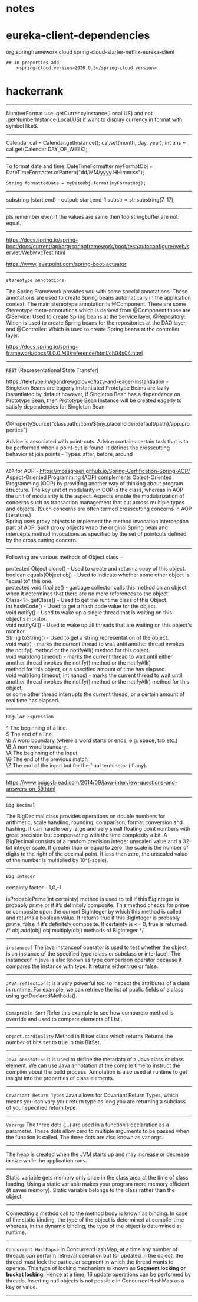 # notes
# eureka-client-dependencies
 <dependency>
      <groupId>org.springframework.cloud</groupId>
      <artifactId>spring-cloud-starter-netflix-eureka-client</artifactId>
    </dependency>
    
    ## in properties add
        <spring-cloud.version>2020.0.3</spring-cloud.version>

# hackerrank
___________________________________________________________________________________________________________
NumberFormat use .getCurrencyInstance(Local.US) and not 
                 .getNumberInstance(Local.US) if want to display currency in format with symbol like$.
___________________________________________________________________________________________________________

Calendar cal = Calendar.getInstance();
        cal.set(month, day, year);
        int ans = cal.get(Calendar.DAY_OF_WEEK);
________________________________________________________________________________________________________________
To format date and time:
DateTimeFormatter myFormatObj = DateTimeFormatter.ofPattern("dd/MM/yyyy HH:mm:ss");  
    
    String formattedDate = myDateObj.format(myFormatObj); 
________________________________________________________________________________________________________________________________________________________________________

substring (start,end) - output: start,end-1
 substr = str.substring(7, 17);
_________________________________________________________________________________________________________________________________________________________________________
pls remember even if the values are same then too stringbuffer are not equal.
_________________________________________________________________________________________________________________________________________________________________________
https://docs.spring.io/spring-boot/docs/current/api/org/springframework/boot/test/autoconfigure/web/servlet/WebMvcTest.html

https://www.javatpoint.com/spring-boot-actuator
_________________________________________________________________________________________________________________________________________________________________________
`stereotype annotations`

The Spring Framework provides you with some special annotations. These annotations are used to create Spring beans automatically in the application context. 
The main stereotype annotation is @Component.
There are some Stereotype meta-annotations which is derived from @Component those are
@Service: Used to create Spring beans at the Service layer,
@Repository: Which is used to create Spring beans for the repositories at the DAO layer, and
@Controller: Which is used to create Spring beans at the controller layer.

https://docs.spring.io/spring-framework/docs/3.0.0.M3/reference/html/ch04s04.html
_________________________________________________________________________________________________________________________________________________________________________
`REST` (Representational State Transfer)
 
https://teletype.in/@andrewgolovko/lazy-and-eager-instantiation - 
Singleton Beans are eagerly instantiated
Prototype Beans are lazily instantiated by default however, if Singleton Bean has a dependency on Prototype Bean, 
then Prototype Bean Instance will be created eagerly to satisfy dependencies for Singleton Bean
_______________________________________________________________________________________________________________________________________________________________																	
@PropertySource("classpath:/com/${my.placeholder:default/path}/app.properties")

Advice is associated with point-cuts.
Advice contains certain task that is to be performed when a point-cut is found. 
It defines the crosscutting behavior at join points - Types: after, before, around
________________________________________________________________________________________________________________________________________________________________
`AOP`
for AOP - https://mossgreen.github.io/Spring-Certification-Spring-AOP/
Aspect-Oriented Programming (AOP) complements Object-Oriented Programming (OOP) by providing another way of thinking about program structure. The key unit of modularity in OOP is the class, whereas in AOP the unit of modularity is the aspect. Aspects enable the modularization of concerns such as transaction management that cut across multiple types and objects. (Such concerns are often termed crosscutting concerns in AOP literature.)<br/>
Spring uses proxy objects to implement the method invocation interception part of AOP. 
Such proxy objects wrap the original Spring bean and intercepts method invocations as 
specified by the set of pointcuts defined by the cross cutting concern.
_________________________________________________________________________________________________________________________________________________________________
Following are various methods of Object class −

protected Object clone() - Used to create and return a copy of this object. <br />
boolean equals(Object obj) - Used to indicate whether some other object is "equal to" this one. <br />
protected void finalize() - garbage collector calls this method on an object when it determines that there are no more references to the object. <br />
Class<?> getClass() - Used to get the runtime class of this Object. <br />
int hashCode() - Used to get a hash code value for the object. <br />
void notify() - Used to wake up a single thread that is waiting on this object's monitor. <br />
void notifyAll() - Used to wake up all threads that are waiting on this object's monitor. <br />
String toString() - Used to get a string representation of the object. <br />
void wait() - marks the current thread to wait until another thread invokes the notify() method or the notifyAll() method for this object. <br />
void wait(long timeout) - marks the current thread to wait until either another thread invokes the notify() method or the notifyAll()<br />
                          method for this object, or a specified amount of time has elapsed. <br />
void wait(long timeout, int nanos) - marks the current thread to wait until another thread invokes the notify() method or the notifyAll() method for this object, <br />
                                     or some other thread interrupts the current thread, or a certain amount of real time has elapsed. <br />
_________________________________________________________________________________________________________________________________________________________________________________
`Regular Expression`

^	The beginning of a line. <br/>
$	The end of a line. <br/>
\b	A word boundary (where a word starts or ends, e.g. space, tab etc.) <br />
\B	A non-word boundary. <br/>
\A	The beginning of the input. <br/>
\G	The end of the previous match <br/>
\Z	The end of the input but for the final terminator (if any). <br/>
_________________________________________________________________________________________________________________________________________________________________
https://www.buggybread.com/2014/09/java-interview-questions-and-answers-on_59.html
________________________________________________________________________________________________________________________________________________________________________________
`Big Decimal`

The BigDecimal class provides operations on double numbers for arithmetic, scale handling, rounding, comparison, format conversion and hashing.
It can handle very large and very small floating point numbers with great precision but compensating with the time complexity a bit.
A BigDecimal consists of a random precision integer unscaled value and a 32-bit integer scale. 
If greater than or equal to zero, the scale is the number of digits to the right of the decimal point. If less than zero, 
the unscaled value of the number is multiplied by 10^(-scale).
________________________________________________________________________________________________________________________________________________________________________________
`Big Integer`

certainty factor - 1,0,-1

isProbablePrime(int certainty) method is used to tell if this BigInteger is probably prime or if it’s definitely composite.
This method checks for prime or composite upon the current BigInteger by which this method is called and returns a boolean value.
It returns true if this BigInteger is probably prime, false if it’s definitely composite. 
If certainty is <= 0, true is returned.
/*  obj.add(obj)
    obj.multiply(obj) methods of BigInteger */
_________________________________________________________________________________________________________________________________________________________________________________
`instanceof`
The java instanceof operator is used to test whether the object is an instance of the specified type (class or subclass or interface).
The instanceof in java is also known as type comparison operator because it compares the instance with type. 
It returns either true or false.
_________________________________________________________________________________________________________________________________________________________________________________
`JAVA reflection` 
It is a very powerful tool to inspect the attributes of a class in runtime.
For example, we can retrieve the list of public fields of a class using getDeclaredMethods().
_________________________________________________________________________________________________________________________________________________________________________________
`Comaprable Sort` Refer this example to see how compareto method is override and used to compare elements of 
List<Student> .
______________________________________________________________________________________________________________________________________________________________________
`object.cardinality` Method in Bitset class which returns Returns the number of bits set to true in this BitSet.
_______________________________________________________________________________________________________________________________________________________________________
`Java annotation` 
It is used to define the metadata of a Java class or class element. We can use Java annotation at the compile time to instruct the compiler about the build process. 
Annotation is also used at runtime to get insight into the properties of class elements.
_________________________________________________________________________________________________________________________________________________________________________________
`Covariant Return Types`
Java allows for Covariant Return Types, which means you can vary your return type as long you are returning a subclass of your specified return type.
_________________________________________________________________________________________________________________________________________________________________________________
`Varargs` 
The three dots (...) are used in a function’s declaration as a parameter.
These dots allow zero to multiple arguments to be passed when the function is called. The three dots are also known as var args.
_________________________________________________________________________________________________________________________________________________________________________________
The heap is created when the JVM starts up and may increase or decrease in size while the application runs.
_________________________________________________________________________________________________________________________________________________________________________________
Static variable gets memory only once in the class area at the time of class loading. Using a static variable makes your program more memory efficient (it saves memory).
Static variable belongs to the class rather than the object.
_________________________________________________________________________________________________________________________________________________________________________________
Connecting a method call to the method body is known as binding.
In case of the static binding, the type of the object is determined at compile-time whereas, in the dynamic binding, the type of the object is determined at runtime.
________________________________________________________________________________________________________________________________________________________________________________
`Concurrent HashMap<>`
In ConcurrentHashMap, at a time any number of threads can perform retrieval operation but for updated in the object, the thread must lock the particular segment in which the thread wants to operate. This type of locking mechanism is known as **Segment locking or bucket locking**. Hence at a time, 16 update operations can be performed by threads.
Inserting null objects is not possible in ConcurrentHashMap as a key or value.
_________________________________________________________________________________________________________________________________________________________________________________

